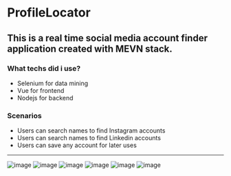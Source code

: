 # ProfileLocator
This is a real time social media account finder application created with MEVN stack.
-
### What techs did i use?
- Selenium for data mining
- Vue for frontend
- Nodejs for backend

### Scenarios

 * Users can search names to find Instagram accounts
 * Users can search names to find Linkedin accounts
 * Users can save any account for later uses

---
![image](https://github.com/alihanselimoglu/stalk-me/assets/82150661/33b24bb2-659c-4676-815e-a8d36150ce93)
![image](https://github.com/alihanselimoglu/stalk-me/assets/82150661/4ffbdc76-2f9e-435a-90f4-eac10aec318d)
![image](https://github.com/alihanselimoglu/stalk-me/assets/82150661/b2577839-fbb0-4335-ae0c-a46067fc7e7a)
![image](https://github.com/alihanselimoglu/stalk-me/assets/82150661/8241506b-d517-4f86-a3bb-610377209903)
![image](https://github.com/alihanselimoglu/stalk-me/assets/82150661/0c19467a-2dbf-438f-b09e-10080548f246)
![image](https://github.com/alihanselimoglu/stalk-me/assets/82150661/8c1157ca-5a77-4bb4-b9d0-c76b630b6d4d)


